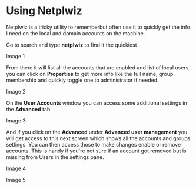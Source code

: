 # Using Netplwiz

Netplwiz is a tricky utility to rememberbut often use it to quickly get the info I need on
the local and domain accounts on the machine.

Go to search and type **netplwiz** to find it the quickiest

Image 1

From there it will list all the accounts that are enabled and list of local users you can click on
**Properties** to get more info like the full name, group membership and quickly toggle one to
administrator if needed.

Image 2

On the **User Accounts** window you can access some additional settings in the **Advanced** tab

Image 3

And if you click on the **Advanced** under **Advanced user management** you will get access to this
next screen which shows all the accounts and groups settings. You can then access those to make changes
enable or remove accounts. This is handy if you're not sure if an account got removed but is missing from
Users in the settings pane.

Image 4

Image 5
